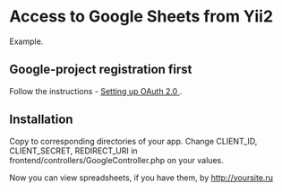 <h1>Access to Google Sheets from Yii2</h1>

Example.

<h2>Google-project registration first</h2>

Follow the instructions - 
<a href='https://support.google.com/cloud/answer/6158849?hl=en&ref_topic=6262490'>
    Setting up OAuth 2.0
</a>.

<h2>Installation</h2>

Copy to corresponding directories of your app.
Change CLIENT_ID, CLIENT_SECRET, REDIRECT_URI in frontend/controllers/GoogleController.php
on your values.

Now you can view spreadsheets, if you have them, by http://yoursite.ru
